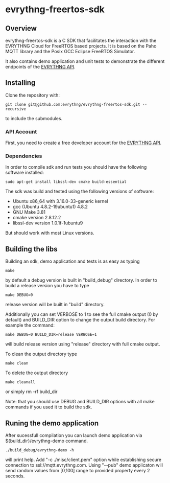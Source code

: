 # evrythng-freertos-sdk

## Overview

evrythng-freertos-sdk is a C SDK that facilitates the interaction with the EVRYTHNG Cloud for FreeRTOS based projects. It is based on the Paho MQTT library and the Posix GCC Eclipse FreeRTOS Simulator. 

It also contains demo application and unit tests to demonstrate the different endpoints of the [EVRYTHNG API](https://dashboard.evrythng.com/developers/apidoc).

## Installing

Clone the repository with:

`git clone git@github.com:evrythng/evrythng-freertos-sdk.git --recursive`

to include the submodules.

### API Account

First, you need to create a free developer account for the [EVRYTHNG API](https://dashboard.evrythng.com).

### Dependencies

In order to compile sdk and run tests you should have the following software installed:

`sudo apt-get install libssl-dev cmake build-essential`

The sdk was build and tested using the following versions of software:

* Ubuntu x86_64 with 3.16.0-33-generic kernel
* gcc (Ubuntu 4.8.2-19ubuntu1) 4.8.2
* GNU Make 3.81
* cmake version 2.8.12.2
* libssl-dev version 1.0.1f-1ubuntu9

But should work with most Linux versions.

## Building the libs

Building an sdk, demo application and tests is as easy as typing
```
make
```
by default a debug version is built in "build_debug" directory. 
In order to build a release version you have to type
```
make DEBUG=0
```
release version will be built in "build" directory.

Additionally you can set VERBOSE to 1 to see the full cmake output (0 by default) 
and BUILD_DIR option to change the output build directory. For example the command:
```
make DEBUG=0 BUILD_DIR=release VERBOSE=1
```
will build release version using "release" directory with full cmake output.

To clean the output directory type
```
make clean
```
To delete the output directory
```
make cleanall
```
or simply rm -rf build_dir

Note: that you should use DEBUG and BUILD_DIR options with all make commands if you used it to build the sdk.

## Runing the demo application

After sucessfull compilation you can launch demo application via ${build_dir}/evrythng-demo command.
```
./build_debug/evrythng-demo -h
```
will print help. Add "-c ./misc/client.pem" option while establishing secure connection to ssl://mqtt.evrythng.com.
Using "--pub" demo applicaton will send random values from [0,100] range to provided property every 2 seconds.
